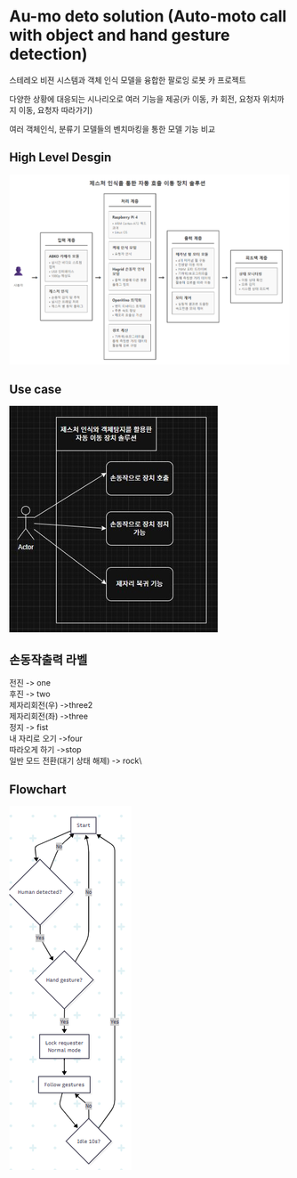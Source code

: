 # Au-mo deto solution (Auto-moto call with object and hand gesture detection)
스테레오 비젼 시스템과 객체 인식 모델을 융합한 팔로잉 로봇 카 프로젝트

다양한 상황에 대응되는 시나리오로 여러 기능을 제공(카 이동, 카 회전, 요청자 위치까지 이동, 요청자 따라가기)

여러 객체인식, 분류기 모델들의 벤치마킹을 통한 모델 기능 비교

## High Level Desgin
![high-level-desing-img](./doc/hld.png)

## Use case
![use-case-img](./doc/usecase.jpg)

## 손동작출력 라벨
전진 -> one\
후진 -> two\
제자리회전(우) ->three2\
제자리회전(좌) ->three\
정지 -> fist\
내 자리로 오기 ->four\
따라오게 하기 ->stop\
일반 모드 전환(대기 상태 해제) -> rock\

## Flowchart
![flow-chart](./doc/flowchart.png)
